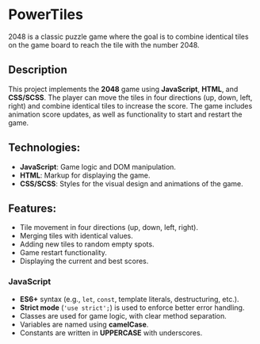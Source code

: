 # PowerTiles

2048 is a classic puzzle game where the goal is to combine identical tiles on the game board to reach the tile with the number 2048.

## Description

This project implements the **2048** game using **JavaScript**, **HTML**, and **CSS/SCSS**. The player can move the tiles in four directions (up, down, left, right) and combine identical tiles to increase the score. The game includes animation score updates, as well as functionality to start and restart the game.

## Technologies:

- **JavaScript**: Game logic and DOM manipulation.
- **HTML**: Markup for displaying the game.
- **CSS/SCSS**: Styles for the visual design and animations of the game.

## Features:

- Tile movement in four directions (up, down, left, right).
- Merging tiles with identical values.
- Adding new tiles to random empty spots.
- Game restart functionality.
- Displaying the current and best scores.

### JavaScript

- **ES6+** syntax (e.g., `let`, `const`, template literals, destructuring, etc.).
- **Strict mode** (`'use strict';`) is used to enforce better error handling.
- Classes are used for game logic, with clear method separation.
- Variables are named using **camelCase**.
- Constants are written in **UPPERCASE** with underscores.
